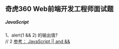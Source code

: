 ## 奇虎360 Web前端开发工程师面试题


##### JavaScript
1、alert(1 && 2) 的输出值? <br>
// 2 
[参考： JavaScript || and &&](https://github.com/ulfeng/blog/blob/master/2016/03/JavaScript%20逻辑运算符.md) 
